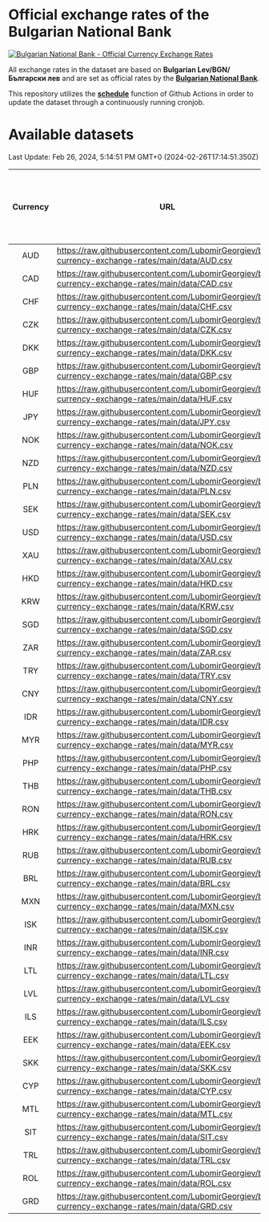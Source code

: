 # Official exchange rates of the Bulgarian National Bank

[![Bulgarian National Bank - Official Currency Exchange Rates](https://github.com/LubomirGeorgiev/bnb-currency-exchange-rates/actions/workflows/update-rates.yml/badge.svg?branch=main)](https://github.com/LubomirGeorgiev/bnb-currency-exchange-rates/actions/workflows/update-rates.yml)

All exchange rates in the dataset are based on **Bulgarian Lev/BGN/Български лев** and are set as official rates by the [**Bulgarian National Bank**](https://www.bnb.bg/Statistics/StExternalSector/StExchangeRates/StERForeignCurrencies/index.htm?toLang=_EN).

This repository utilizes the [**schedule**](https://docs.github.com/en/actions/reference/events-that-trigger-workflows) function of Github Actions in order to update the dataset through a continuously running cronjob.

# Available datasets

<!-- START LINKS (DO NOT EVER FU*ING DELETE THIS COMMENT FOR THE LOVE OF YOUR LIFE!!! IF YOU ARE CURIOS HOW IT WORKS, YOU CAN HAVE A LOOK AT ./src/updateReadme.ts) -->

Last Update: Feb 26, 2024, 5:14:51 PM GMT+0 (2024-02-26T17:14:51.350Z)

| Currency | URL                                                                                             | Number of records | Number of missing days that were filled in |
| :------: | ----------------------------------------------------------------------------------------------- | :---------------: | :----------------------------------------: |
|   AUD    | https://raw.githubusercontent.com/LubomirGeorgiev/bnb-currency-exchange-rates/main/data/AUD.csv |       8778        |                    2711                    |
|   CAD    | https://raw.githubusercontent.com/LubomirGeorgiev/bnb-currency-exchange-rates/main/data/CAD.csv |       8778        |                    2711                    |
|   CHF    | https://raw.githubusercontent.com/LubomirGeorgiev/bnb-currency-exchange-rates/main/data/CHF.csv |       8778        |                    2711                    |
|   CZK    | https://raw.githubusercontent.com/LubomirGeorgiev/bnb-currency-exchange-rates/main/data/CZK.csv |       8778        |                    2711                    |
|   DKK    | https://raw.githubusercontent.com/LubomirGeorgiev/bnb-currency-exchange-rates/main/data/DKK.csv |       8778        |                    2711                    |
|   GBP    | https://raw.githubusercontent.com/LubomirGeorgiev/bnb-currency-exchange-rates/main/data/GBP.csv |       8778        |                    2711                    |
|   HUF    | https://raw.githubusercontent.com/LubomirGeorgiev/bnb-currency-exchange-rates/main/data/HUF.csv |       8778        |                    2711                    |
|   JPY    | https://raw.githubusercontent.com/LubomirGeorgiev/bnb-currency-exchange-rates/main/data/JPY.csv |       8778        |                    2711                    |
|   NOK    | https://raw.githubusercontent.com/LubomirGeorgiev/bnb-currency-exchange-rates/main/data/NOK.csv |       8778        |                    2711                    |
|   NZD    | https://raw.githubusercontent.com/LubomirGeorgiev/bnb-currency-exchange-rates/main/data/NZD.csv |       8778        |                    2711                    |
|   PLN    | https://raw.githubusercontent.com/LubomirGeorgiev/bnb-currency-exchange-rates/main/data/PLN.csv |       8778        |                    2711                    |
|   SEK    | https://raw.githubusercontent.com/LubomirGeorgiev/bnb-currency-exchange-rates/main/data/SEK.csv |       8778        |                    2711                    |
|   USD    | https://raw.githubusercontent.com/LubomirGeorgiev/bnb-currency-exchange-rates/main/data/USD.csv |       8778        |                    2711                    |
|   XAU    | https://raw.githubusercontent.com/LubomirGeorgiev/bnb-currency-exchange-rates/main/data/XAU.csv |       8778        |                    2713                    |
|   HKD    | https://raw.githubusercontent.com/LubomirGeorgiev/bnb-currency-exchange-rates/main/data/HKD.csv |       8478        |                    2622                    |
|   KRW    | https://raw.githubusercontent.com/LubomirGeorgiev/bnb-currency-exchange-rates/main/data/KRW.csv |       8478        |                    2622                    |
|   SGD    | https://raw.githubusercontent.com/LubomirGeorgiev/bnb-currency-exchange-rates/main/data/SGD.csv |       8478        |                    2622                    |
|   ZAR    | https://raw.githubusercontent.com/LubomirGeorgiev/bnb-currency-exchange-rates/main/data/ZAR.csv |       8478        |                    2622                    |
|   TRY    | https://raw.githubusercontent.com/LubomirGeorgiev/bnb-currency-exchange-rates/main/data/TRY.csv |       6958        |                    2150                    |
|   CNY    | https://raw.githubusercontent.com/LubomirGeorgiev/bnb-currency-exchange-rates/main/data/CNY.csv |       6840        |                    2116                    |
|   IDR    | https://raw.githubusercontent.com/LubomirGeorgiev/bnb-currency-exchange-rates/main/data/IDR.csv |       6840        |                    2116                    |
|   MYR    | https://raw.githubusercontent.com/LubomirGeorgiev/bnb-currency-exchange-rates/main/data/MYR.csv |       6840        |                    2116                    |
|   PHP    | https://raw.githubusercontent.com/LubomirGeorgiev/bnb-currency-exchange-rates/main/data/PHP.csv |       6840        |                    2116                    |
|   THB    | https://raw.githubusercontent.com/LubomirGeorgiev/bnb-currency-exchange-rates/main/data/THB.csv |       6840        |                    2116                    |
|   RON    | https://raw.githubusercontent.com/LubomirGeorgiev/bnb-currency-exchange-rates/main/data/RON.csv |       6781        |                    2098                    |
|   HRK    | https://raw.githubusercontent.com/LubomirGeorgiev/bnb-currency-exchange-rates/main/data/HRK.csv |       6419        |                    1983                    |
|   RUB    | https://raw.githubusercontent.com/LubomirGeorgiev/bnb-currency-exchange-rates/main/data/RUB.csv |       6115        |                    1886                    |
|   BRL    | https://raw.githubusercontent.com/LubomirGeorgiev/bnb-currency-exchange-rates/main/data/BRL.csv |       5870        |                    1819                    |
|   MXN    | https://raw.githubusercontent.com/LubomirGeorgiev/bnb-currency-exchange-rates/main/data/MXN.csv |       5870        |                    1819                    |
|   ISK    | https://raw.githubusercontent.com/LubomirGeorgiev/bnb-currency-exchange-rates/main/data/ISK.csv |       5784        |                    1795                    |
|   INR    | https://raw.githubusercontent.com/LubomirGeorgiev/bnb-currency-exchange-rates/main/data/INR.csv |       5501        |                    1703                    |
|   LTL    | https://raw.githubusercontent.com/LubomirGeorgiev/bnb-currency-exchange-rates/main/data/LTL.csv |       5143        |                    1572                    |
|   LVL    | https://raw.githubusercontent.com/LubomirGeorgiev/bnb-currency-exchange-rates/main/data/LVL.csv |       4783        |                    1463                    |
|   ILS    | https://raw.githubusercontent.com/LubomirGeorgiev/bnb-currency-exchange-rates/main/data/ILS.csv |       4779        |                    1486                    |
|   EEK    | https://raw.githubusercontent.com/LubomirGeorgiev/bnb-currency-exchange-rates/main/data/EEK.csv |       3996        |                    1222                    |
|   SKK    | https://raw.githubusercontent.com/LubomirGeorgiev/bnb-currency-exchange-rates/main/data/SKK.csv |       2972        |                    914                     |
|   CYP    | https://raw.githubusercontent.com/LubomirGeorgiev/bnb-currency-exchange-rates/main/data/CYP.csv |       2904        |                    888                     |
|   MTL    | https://raw.githubusercontent.com/LubomirGeorgiev/bnb-currency-exchange-rates/main/data/MTL.csv |       2604        |                    799                     |
|   SIT    | https://raw.githubusercontent.com/LubomirGeorgiev/bnb-currency-exchange-rates/main/data/SIT.csv |       2542        |                    778                     |
|   TRL    | https://raw.githubusercontent.com/LubomirGeorgiev/bnb-currency-exchange-rates/main/data/TRL.csv |       1818        |                    559                     |
|   ROL    | https://raw.githubusercontent.com/LubomirGeorgiev/bnb-currency-exchange-rates/main/data/ROL.csv |       1697        |                    524                     |
|   GRD    | https://raw.githubusercontent.com/LubomirGeorgiev/bnb-currency-exchange-rates/main/data/GRD.csv |        359        |                    107                     |

<!-- END LINKS (DO NOT EVER FU*ING DELETE THIS COMMENT FOR THE LOVE OF YOUR LIFE!!! IF YOU ARE CURIOS HOW IT WORKS, YOU CAN HAVE A LOOK AT ./src/updateReadme.ts) -->
